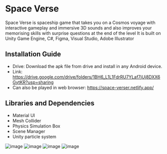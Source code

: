 # Space Verse
Space Verse is spaceship game that takes you on a  Cosmos voyage with interactive gameplay and immersive 3D sounds and also improves your memorising skills with surprise questions at the end of the level
It is built on Unity Game Engine, C#, Figma, Visual Studio, Adobe Illustrator
## Installation Guide
- Drive: Download the apk file from drive and install in any Android device.
- Link: https://drive.google.com/drive/folders/1BH6_L1L1FdrRU7YLaf7jUj8DXX6GytKR?usp=sharing
- Can also be played in web browser: https://space-verser.netlify.app/
## Libraries and Dependencies
- Material UI
- Mesh Collider
- Physics Simulation Box
- Scene Manager
- Unity particle system

![image](https://user-images.githubusercontent.com/54091324/155872024-8a046895-c8d7-4937-ba08-bc8ec38aa11d.png)
![image](https://user-images.githubusercontent.com/54091324/155872028-ad51dc6a-707c-436d-a13c-397b490ca922.png)
![image](https://user-images.githubusercontent.com/54091324/155872032-44ac7936-1358-41d7-94b8-54b100b72fc6.png)
![image](https://user-images.githubusercontent.com/54091324/155872034-5c7fc6cc-6040-4273-a6ae-f038e71c1df9.png)
